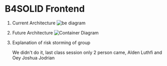 # B4SOLID Frontend

1. Current Architecture
![be diagram](https://github.com/b4-solid/b4solid/assets/83630284/b59543c7-e0a7-4f39-9d7a-85dcb7a163e2)


2. Future Architecture
![Container Diagram](https://github.com/b4-solid/b4solid/assets/83630284/b1017101-0d37-4d95-9f78-285718a29903)

3. Explanation of risk storming of group

    We didn't do it, last class session only 2 person came, Alden Luthfi and Oey Joshua Jodrian

